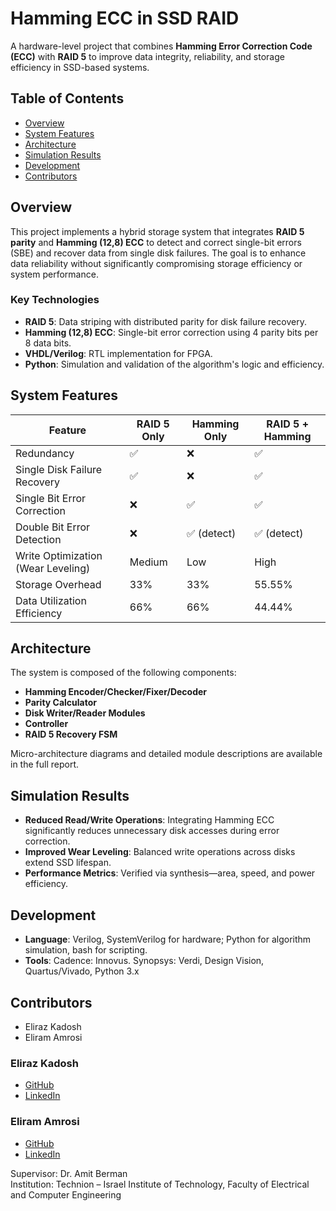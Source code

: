 # Hamming ECC in SSD RAID

A hardware-level project that combines **Hamming Error Correction Code (ECC)** with **RAID 5** to improve data integrity, reliability, and storage efficiency in SSD-based systems.

## Table of Contents
- [Overview](#overview)
- [System Features](#system-features)
- [Architecture](#architecture)
- [Simulation Results](#simulation-results)
- [Development](#development)
- [Contributors](#contributors)

## Overview
This project implements a hybrid storage system that integrates **RAID 5 parity** and **Hamming (12,8) ECC** to detect and correct single-bit errors (SBE) and recover data from single disk failures. The goal is to enhance data reliability without significantly compromising storage efficiency or system performance.

### Key Technologies
- **RAID 5**: Data striping with distributed parity for disk failure recovery.
- **Hamming (12,8) ECC**: Single-bit error correction using 4 parity bits per 8 data bits.
- **VHDL/Verilog**: RTL implementation for FPGA.
- **Python**: Simulation and validation of the algorithm's logic and efficiency.

## System Features
| Feature                          | RAID 5 Only | Hamming Only | RAID 5 + Hamming |
|----------------------------------|-------------|---------------|------------------|
| Redundancy                       | ✅           | ❌            | ✅                |
| Single Disk Failure Recovery     | ✅           | ❌            | ✅                |
| Single Bit Error Correction      | ❌           | ✅            | ✅                |
| Double Bit Error Detection       | ❌           | ✅ (detect)    | ✅ (detect)      |
| Write Optimization (Wear Leveling) | Medium      | Low           | High             |
| Storage Overhead                 | 33%         | 33%           | 55.55%           |
| Data Utilization Efficiency      | 66%         | 66%           | 44.44%           |

## Architecture
The system is composed of the following components:
- **Hamming Encoder/Checker/Fixer/Decoder**
- **Parity Calculator**
- **Disk Writer/Reader Modules**
- **Controller**
- **RAID 5 Recovery FSM**

Micro-architecture diagrams and detailed module descriptions are available in the full report.

## Simulation Results
- **Reduced Read/Write Operations**: Integrating Hamming ECC significantly reduces unnecessary disk accesses during error correction.
- **Improved Wear Leveling**: Balanced write operations across disks extend SSD lifespan.
- **Performance Metrics**: Verified via synthesis—area, speed, and power efficiency.

## Development
- **Language**: Verilog, SystemVerilog for hardware; Python for algorithm simulation, bash for scripting.
- **Tools**: Cadence: Innovus. Synopsys: Verdi, Design Vision, Quartus/Vivado, Python 3.x

## Contributors
- Eliraz Kadosh 
- Eliram Amrosi


### Eliraz Kadosh
- [GitHub](https://github.com/elirazkadosh)
- [LinkedIn](https://www.linkedin.com/in/eliraz-kadosh)

### Eliram Amrosi
- [GitHub](https://www.linkedin.com/in/eliram-amrusi-11b949258/)
- [LinkedIn](https://www.linkedin.com/in/eliramamrosi)


Supervisor: Dr. Amit Berman  
Institution: Technion – Israel Institute of Technology, Faculty of Electrical and Computer Engineering
